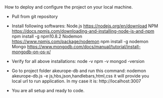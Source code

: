How to deploy and configure the project on your local machine.
- Pull from git repository

- Install following softwares:
    Node.js https://nodejs.org/en/download
    NPM     https://docs.npmjs.com/downloading-and-installing-node-js-and-npm
            npm install -g npm10.8.2
    Nodemon https://www.npmjs.com/package/nodemon
            npm install -g nodemon
    Mongo   https://www.mongodb.com/docs/manual/tutorial/install-mongodb-on-os-x/ 

- Verify for all above installations:
    node -v
    npm -v
    mongod -version

- Go to project folder akeurope-db and run this command:
    nodemon akeurope-db.js -e js,hbs,json,handlebars,html,css
    it will provide you local url to run application. In my case it is: http://localhost:3007

- You are all setup and ready to code.    